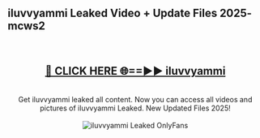 <h2>iluvvyammi Leaked Video + Update Files 2025- mcws2</h2>
<br>
<div align="center">
<h2><a href="https://libra.edu.pl?iluvvyammi" rel="nofollow">🔴 CLICK HERE 🌐==►► iluvvyammi</a></h2>
<br>
Get iluvvyammi leaked all content. Now you can access all videos and pictures of iluvvyammi Leaked. New Updated Files 2025!
<br>
<br>
<a href="https://libra.edu.pl?iluvvyammi" rel="nofollow" data-target="animated-image.originalLink"><img src="https://i.ibb.co.com/WyWwxjT/player-gif2.gif" alt="iluvvyammi Leaked OnlyFans" style="max-width: 100%; display: inline-block;" data-target="animated-image.originalImage"></a>
</div>
<br>